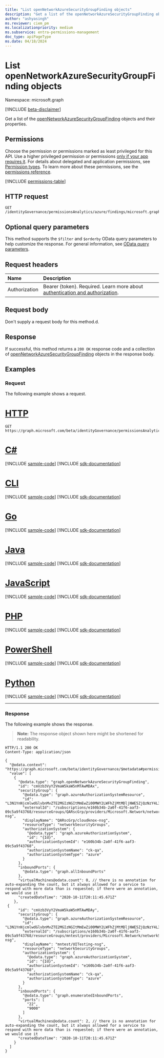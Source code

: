 ```yaml
---
title: "List openNetworkAzureSecurityGroupFinding objects"
description: "Get a list of the openNetworkAzureSecurityGroupFinding objects and their properties."
author: "ashyasingh"
ms.reviewer: ciem_pm
ms.localizationpriority: medium
ms.subservice: entra-permissions-management
doc_type: apiPageType
ms.date: 04/18/2024
---
```


# List openNetworkAzureSecurityGroupFinding objects
Namespace: microsoft.graph

[!INCLUDE [beta-disclaimer](../../includes/beta-disclaimer.md)]

Get a list of the [openNetworkAzureSecurityGroupFinding](../resources/opennetworkazuresecuritygroupfinding.md) objects and their properties.

## Permissions
Choose the permission or permissions marked as least privileged for this API. Use a higher privileged permission or permissions [only if your app requires it](/graph/permissions-overview#best-practices-for-using-microsoft-graph-permissions). For details about delegated and application permissions, see [Permission types](/graph/permissions-overview#permission-types). To learn more about these permissions, see the [permissions reference](/graph/permissions-reference).

<!-- { "blockType": "permissions", "name": "opennetworkazuresecuritygroupfinding_list" } -->
[!INCLUDE [permissions-table](../includes/permissions/opennetworkazuresecuritygroupfinding-list-permissions.md)]

## HTTP request

<!-- {
  "blockType": "ignored"
}
-->
``` http
GET /identityGovernance/permissionsAnalytics/azure/findings/microsoft.graph.openNetworkAzureSecurityGroupFinding
```

## Optional query parameters
This method supports the `$filter` and `$orderby` OData query parameters to help customize the response. For general information, see [OData query parameters](/graph/query-parameters).

## Request headers
|Name|Description|
|:---|:---|
|Authorization|Bearer {token}. Required. Learn more about [authentication and authorization](/graph/auth/auth-concepts).|

## Request body
Don't supply a request body for this method.d.

## Response

If successful, this method returns a `200 OK` response code and a collection of [openNetworkAzureSecurityGroupFinding](../resources/opennetworkazuresecuritygroupfinding.md) objects in the response body.

## Examples

### Request
The following example shows a request.
# [HTTP](#tab/http)
<!-- {
  "blockType": "request",
  "name": "list_opennetworkazuresecuritygroupfinding"
}
-->
``` http
GET https://graph.microsoft.com/beta/identityGovernance/permissionsAnalytics/azure/findings/microsoft.graph.openNetworkAzureSecurityGroupFinding
```

# [C#](#tab/csharp)
[!INCLUDE [sample-code](../includes/snippets/csharp/list-opennetworkazuresecuritygroupfinding-csharp-snippets.md)]
[!INCLUDE [sdk-documentation](../includes/snippets/snippets-sdk-documentation-link.md)]

# [CLI](#tab/cli)
[!INCLUDE [sample-code](../includes/snippets/cli/list-opennetworkazuresecuritygroupfinding-cli-snippets.md)]
[!INCLUDE [sdk-documentation](../includes/snippets/snippets-sdk-documentation-link.md)]

# [Go](#tab/go)
[!INCLUDE [sample-code](../includes/snippets/go/list-opennetworkazuresecuritygroupfinding-go-snippets.md)]
[!INCLUDE [sdk-documentation](../includes/snippets/snippets-sdk-documentation-link.md)]

# [Java](#tab/java)
[!INCLUDE [sample-code](../includes/snippets/java/list-opennetworkazuresecuritygroupfinding-java-snippets.md)]
[!INCLUDE [sdk-documentation](../includes/snippets/snippets-sdk-documentation-link.md)]

# [JavaScript](#tab/javascript)
[!INCLUDE [sample-code](../includes/snippets/javascript/list-opennetworkazuresecuritygroupfinding-javascript-snippets.md)]
[!INCLUDE [sdk-documentation](../includes/snippets/snippets-sdk-documentation-link.md)]

# [PHP](#tab/php)
[!INCLUDE [sample-code](../includes/snippets/php/list-opennetworkazuresecuritygroupfinding-php-snippets.md)]
[!INCLUDE [sdk-documentation](../includes/snippets/snippets-sdk-documentation-link.md)]

# [PowerShell](#tab/powershell)
[!INCLUDE [sample-code](../includes/snippets/powershell/list-opennetworkazuresecuritygroupfinding-powershell-snippets.md)]
[!INCLUDE [sdk-documentation](../includes/snippets/snippets-sdk-documentation-link.md)]

# [Python](#tab/python)
[!INCLUDE [sample-code](../includes/snippets/python/list-opennetworkazuresecuritygroupfinding-python-snippets.md)]
[!INCLUDE [sdk-documentation](../includes/snippets/snippets-sdk-documentation-link.md)]

---

### Response
The following example shows the response.
>**Note:** The response object shown here might be shortened for readability.
<!-- {
  "blockType": "response",
  "truncated": true,
  "@odata.type": "Collection(microsoft.graph.openNetworkAzureSecurityGroupFinding)"
}
-->
``` http
HTTP/1.1 200 OK
Content-Type: application/json

{
  "@odata.context": "https://graph.microsoft.com/beta/identityGovernance/$metadata#permissionsAnalytics/azure/findings/microsoft.graph.openNetworkAzureSecurityGroupFinding",
  "value": [
    {
      "@odata.type": "graph.openNetworkAzureSecurityGroupFinding",
      "id": "cmVzb3VyY2VmaW5kaW5nMTAwMDAx",
      "securityGroup": {
        "@odata.type": "graph.azureAuthorizationSystemResource",
        "id": "L3N1YnNjcmlwdGlvbnMvZTE2MGIzNGItMmEwZi00MWY2LWFhZjMtMDljNWE5ZjQzNzY4L3Jlc291cmNlR3JvdXBzL1FBUnNjR3JwL3Byb3ZpZGVycy9NaWNyb3NvZnQuTmV0d29yay9uZXR3b3JrU2VjdXJpdHlHcm91cHMvY2xvdWRrbm94LW5zZw==",
        "externalId": "/subscriptions/e160b34b-2a0f-41f6-aaf3-09c5a9f43768/resourceGroups/QARscGrp/providers/Microsoft.Network/networkSecurityGroups/cloudknox-nsg",
        "displayName": "QARscGrp/cloudknox-nsg",
        "resourceType": "networkSecurityGroups",
        "authorizationSystem": {
          "@odata.type": "graph.azureAuthorizationSystem",
          "id": "{Id}",
          "authorizationSystemId": "e160b34b-2a0f-41f6-aaf3-09c5a9f43768",
          "authorizationSystemName": "ck-qa",
          "authorizationSystemType": "azure"
        }
      },
      "inboundPorts": {
        "@odata.type": "graph.allInboundPorts"
      },
      "virtualMachines@odata.count": 0, // there is no annotation for auto-expanding the count, but it always allowed for a service to respond with more data than is requested; if there were an annotation, we would use it
      "createdDateTime": "2020-10-11T20:11:45.671Z"
    },
 {
      "id": "cmVzb3VyY2VmaW5kaW5nMTAwMDAy",
      "securityGroup": {
        "@odata.type": "graph.azureAuthorizationSystemResource",
        "id": "L3N1YnNjcmlwdGlvbnMvZTE2MGIzNGItMmEwZi00MWY2LWFhZjMtMDljNWE5ZjQzNzY4L3Jlc291cmNlR3JvdXBzL21udGVzdC9wcm92aWRlcnMvTWljcm9zb2Z0Lk5ldHdvcmsvbmV0d29ya1NlY3VyaXR5R3JvdXBzL1VJVGVzdGluZy1uc2c=",
        "externalId": "/subscriptions/e160b34b-2a0f-41f6-aaf3-09c5a9f43768/resourceGroups/mntest/providers/Microsoft.Network/networkSecurityGroups/UITesting-nsg",
        "displayName": "mntest/UITesting-nsg",
        "resourceType": "networkSecurityGroups",
        "authorizationSystem": {
          "@odata.type": "graph.azureAuthorizationSystem",
          "id": "{Id}",
          "authorizationSystemId": "e160b34b-2a0f-41f6-aaf3-09c5a9f43768",
          "authorizationSystemName": "ck-qa",
          "authorizationSystemType": "azure"
        }
      },
      "inboundPorts": {
        "@odata.type": "graph.enumeratedInboundPorts",
        "ports": [
          "22",
          "9000"
        ]
      },
      "virtualMachines@odata.count": 2, // there is no annotation for auto-expanding the count, but it always allowed for a service to respond with more data than is requested; if there were an annotation, we would use it
      "createdDateTime": "2020-10-11T20:11:45.671Z"
    }
  ]
}
```


